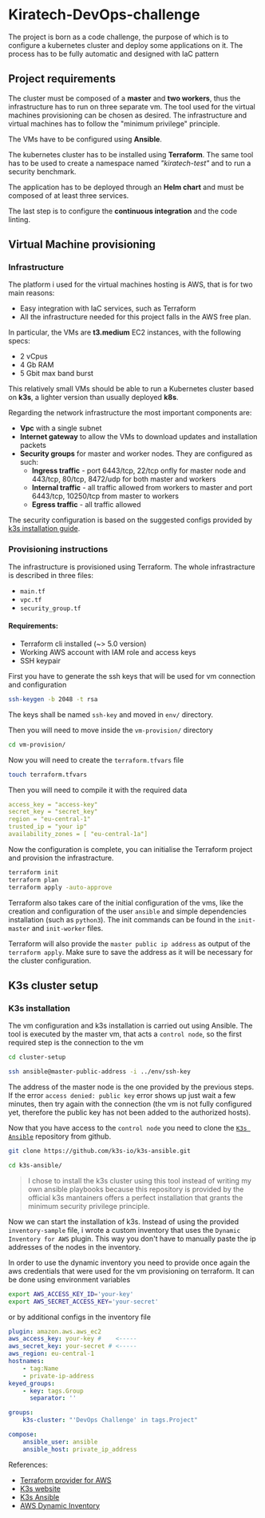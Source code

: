# Kiratech-DevOps-challenge

The project is born as a code challenge, the purpose of which is to configure a kubernetes cluster and deploy some applications on it. The process has to be fully automatic and designed with IaC pattern

## Project requirements
The cluster must be composed of a **master** and **two workers**, thus the infrastructure has to run on three separate vm. 
The tool used for the virtual machines provisioning can be chosen as desired. The infrastructure and virtual machines has to follow the "minimum privilege" principle.

The VMs have to be configured using **Ansible**.

The kubernetes cluster has to be installed using **Terraform**. The same tool has to be used to create a namespace named *"kiratech-test"* and to run a security benchmark.

The application has to be deployed through an **Helm chart** and must be composed of at least three services.

The last step is to configure the **continuous integration** and the code linting.


## Virtual Machine provisioning

### Infrastructure

The platform i used for the virtual machines hosting is AWS, that is for two main reasons:
- Easy integration with IaC services, such as Terraform
- All the infrastructure needed for this project falls in the AWS free plan.

In particular, the VMs are **t3.medium** EC2 instances, with the following specs:
- 2 vCpus
- 4 Gb RAM
- 5 Gbit max band burst

This relatively small VMs should be able to run a Kubernetes cluster based on **k3s**, a lighter version than usually deployed **k8s**.

Regarding the network infrastructure the most important components are:
- **Vpc** with a single subnet
- **Internet gateway** to allow the VMs to download updates and installation packets
- **Security groups** for master and worker nodes. They are configured as such:
    - **Ingress traffic** - port 6443/tcp, 22/tcp onfly for master node and 443/tcp, 80/tcp, 8472/udp for both master and workers 
    - **Internal traffic** - all traffic allowed from workers to master and port 6443/tcp, 10250/tcp from master to workers
    - **Egress traffic** - all traffic allowed

The security configuration is based on the suggested configs provided by [k3s installation guide](https://docs.k3s.io/installation/requirements#network).

### Provisioning instructions
The infrastructure is provisioned using Terraform. The whole infrastracture is described in three files:
- `main.tf`
- `vpc.tf`
- `security_group.tf`

#### Requirements:
- Terraform cli installed (~> 5.0 version)
- Working AWS account with IAM role and access keys
- SSH keypair

First you have to generate the ssh keys that will be used for vm connection and configuration
```bash
ssh-keygen -b 2048 -t rsa
```
The keys shall be named `ssh-key` and moved in `env/` directory.

Then you will need to move inside the `vm-provision/` directory
```bash
cd vm-provision/
```
Now you will need to create the `terraform.tfvars` file
```bash
touch terraform.tfvars
```
Then you will need to compile it with the required data

```yaml
access_key = "access-key"
secret_key = "secret_key"
region = "eu-central-1"
trusted_ip = "your ip"
availability_zones = [ "eu-central-1a"]
```

Now the configuration is complete, you can initialise the Terraform project and provision the infrastracture. 

```bash
terraform init
terraform plan
terraform apply -auto-approve
```

Terraform also takes care of the initial configuration of the vms, like the creation and configuration of the user `ansible` and simple dependencies installation (such as `python3`). The init commands can be found in the `init-master` and `init-worker` files.

Terraform will also provide the `master public ip address` as output of the `terraform apply`. Make sure to save the address as it will be necessary for the cluster configuration.


## K3s cluster setup

### K3s installation
The vm configuration and k3s installation is carried out using Ansible. The tool is executed by the master vm, that acts a `control node`, so the first required step is the connection to the vm

```bash
cd cluster-setup

ssh ansible@master-public-address -i ../env/ssh-key
```

The address of the master node is the one provided by the previous steps. If the error `access denied: public key` error shows up just wait a few minutes, then try again with the connection (the vm is not fully configured yet, therefore the public key has not been added to the authorized hosts).

Now that you have access to the `control node` you need to clone the [`K3s Ansible`](https://github.com/k3s-io/k3s-ansible) repository from github.

```bash
git clone https://github.com/k3s-io/k3s-ansible.git

cd k3s-ansible/
```

> I chose to install the k3s cluster using this tool instead of writing my own ansible playbooks because this repository is provided by the official k3s mantainers offers a perfect installation that grants the minimum security privilege principle.

Now we can start the installation of k3s. Instead of using the provided `inventory-sample` file, i wrote a custom inventory that uses the `Dynamic Inventory for AWS` plugin. This way you don't have to manually paste the ip addresses of the nodes in the inventory.

In order to use the dynamic inventory you need to provide once again the aws credentials that were used for the vm provisioning on terraform. It can be done using environment variables
```bash
export AWS_ACCESS_KEY_ID='your-key'
export AWS_SECRET_ACCESS_KEY='your-secret'
```

or by additional configs in the inventory file

```yaml
plugin: amazon.aws.aws_ec2
aws_access_key: your-key #    <-----
aws_secret_key: your-secret # <-----
aws_region: eu-central-1
hostnames:
    - tag:Name
    - private-ip-address
keyed_groups:
    - key: tags.Group
      separator: ''

groups:
    k3s-cluster: "'DevOps Challenge' in tags.Project"

compose:
    ansible_user: ansible
    ansible_host: private_ip_address
```



References:
- [Terraform provider for AWS](https://registry.terraform.io/providers/hashicorp/aws/latest/docs/resources/instance)
- [K3s website](https://k3s.io/)
- [K3s Ansible](https://github.com/k3s-io/k3s-ansible.git)
- [AWS Dynamic Inventory](https://docs.ansible.com/ansible/latest/collections/amazon/aws/docsite/aws_ec2_guide.html)